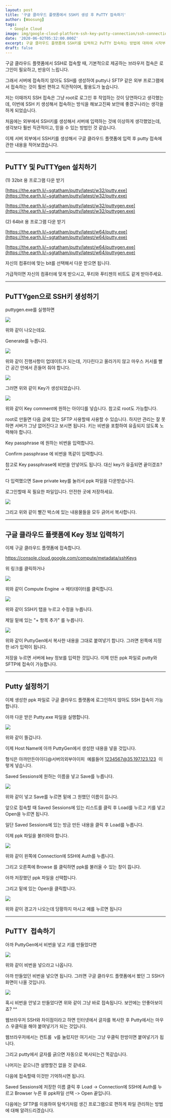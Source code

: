```yaml
---
layout: post
title: '구글 클라우드 플랫폼에서 SSH키 생성 후 PuTTY 접속하기'
author: [Woosung]
tags: 
  - Google Cloud
image: img/google-cloud-platform-ssh-key-putty-connection/ssh-connection-cover-resized-tiny.jpg
date: '2020-06-02T05:32:00.000Z'
excerpt: 구글 클라우드 플랫폼에 SSH키를 입력하고 PuTTY 접속하는 방법에 대하여 시작부터 끝까지 자세하게 설명해드립니다.
draft: false
---
```


구글 클라우드 플랫폼에서 SSH로 접속할 때, 기본적으로 제공하는 브라우저 접속은 로그인이 필요하고, 반응이 느립니다. 

그래서 서버에 접속하지 않아도 SSH를 생성하여 putty나 SFTP 같은 외부 프로그램에서 접속하는 것이 훨씬 편하고 직관적이며, 활용도가 높습니다.

저는 이때까지 SSH 접속은 그냥 root로 로그인 후 작업하는 것이 당연하다고 생각했는데, 이번에 SSH 키 생성해서 접속하는 방식을 해보고진짜 보안에 좋겠구나라는 생각을 하게 되었습니다.

처음에는 외부에서 SSH키를 생성해서 서버에 입력하는 것에 이상하게 생각했었는데, 생각보다 훨씬 직관적이고, 믿을 수 있는 방법인 것 같습니다.

이제 서버 외부에서 SSH키를 생성해서 구글 클라우드 플랫폼에 입력 후 putty 접속에 관한 내용을 적어보겠습니다.

---

## PuTTY 및 PuTTYgen 설치하기

(1) 32bit 용 프로그램 다운 받기

[https://the.earth.li/~sgtatham/putty/latest/w32/putty.exe](https://the.earth.li/~sgtatham/putty/latest/w32/putty.exe)

[https://the.earth.li/~sgtatham/putty/latest/w32/puttygen.exe](https://the.earth.li/~sgtatham/putty/latest/w32/puttygen.exe)

(2) 64bit 용 프로그램 다운 받기

[https://the.earth.li/~sgtatham/putty/latest/w64/putty.exe](https://the.earth.li/~sgtatham/putty/latest/w64/putty.exe)

[https://the.earth.li/~sgtatham/putty/latest/w64/puttygen.exe](https://the.earth.li/~sgtatham/putty/latest/w64/puttygen.exe)

자신의 컴퓨터에 맞는 bit를 선택해서 다운 받으면 됩니다.

가급적이면 자신의 컴퓨터에 맞게 받으시고, 푸티와 푸티젠의 비트도 같게 받아주세요.

---

## PuTTYgen으로 SSH키 생성하기

puttygen.exe를 실행하면

![](img/google-cloud-platform-ssh-key-putty-connection/01-puttygen-gen.png)

위와 같이 나오는데요.

Generate를 누릅니다.

![](img/google-cloud-platform-ssh-key-putty-connection/02-progress.png)

위와 같이 진행사항이 업데이트가 되는데, 기다린다고 올라가지 않고 마우스 커서를 빨간 공간 안에서 흔들어 줘야 합니다.

![](img/google-cloud-platform-ssh-key-putty-connection/03-gen_fin.png)

그러면 위와 같이 Key가 생성되었습니다.

![](img/google-cloud-platform-ssh-key-putty-connection/04-save_priv-key.png)

위와 같이 Key comment에 원하는 아이디를 넣습니다. 참고로 root도 가능합니다.

root로 만들면 다음 글에 있는 SFTP 사용할때 사용할 수 있습니다. 하지만 관리는 잘 못하면 서버가 그냥 없어진다고 보시면 됩니다. 키는 비번을 포함하여 유출되지 않도록 노력해야 합니다.

Key passphrase 에 원하는 비번을 입력합니다.

Confirm passphrase 에 비번을 똑같이 입력합니다.

참고로 Key passphrase에 비번을 안넣어도 됩니다. 대신 key가 유출되면 끝이겠죠? ^^

다 입력했으면 Save private key를 눌러서 ppk 파일을 다운받습니다.

로그인할때 꼭 필요한 파일입니다. 안전한 곳에 저장하세요.

![](img/google-cloud-platform-ssh-key-putty-connection/05-copykey.png)

그리고 위와 같이 빨간 박스에 있는 내용물들을 모두 긁어서 복사합니다.

---

## 구글 클라우드 플랫폼에 Key 정보 입력하기

이제 구글 클라우드 플랫폼에 접속합니다.

<a href="https://console.cloud.google.com/compute/metadata/sshKeys" target="_blank" rel="noopener noreferrer">https://console.cloud.google.com/compute/metadata/sshKeys</a>

위 링크를 클릭하거나

![](img/google-cloud-platform-ssh-key-putty-connection/06-go-to-metadata.png)

위와 같이 Compute Engine -> 메타데이터를 클릭합니다.

![](img/google-cloud-platform-ssh-key-putty-connection/07-go-ssh-modify.png)

위와 같이 SSH키 탭을 누르고 수정을 누릅니다.

제일 밑에 있는 "+ 항목 추가" 를 누릅니다.

![](img/google-cloud-platform-ssh-key-putty-connection/08-save-key.png)

위와 같이 PuttyGen에서 복사한 내용을 그대로 붙여넣기 합니다. 그러면 왼쪽에 지정한 id가 입력이 됩니다.

저장을 누르면 서버에 key 정보를 입력한 것입니다. 이제 만든 ppk 파일로 putty와 SFTP에 접속이 가능합니다.

---

## Putty 설정하기

이제 생성한 ppk 파일로 구글 클라우드 플랫폼에 로그인하지 않아도 SSH 접속이 가능합니다.

아까 다운 받은 Putty.exe 파일을 실행합니다.

![](img/google-cloud-platform-ssh-key-putty-connection/09-putty-start.png)

위와 같이 뜰겁니다.

이제 Host Name에 아까 PuttyGen에서 생성한 내용을 넣을 것입니다.

형식은 아까만든아이디@서버의외부아이피  예를들어 1234567@35.197.123.123  이렇게 넣습니다.

Saved Sessions에 원하는 이름을 넣고 Save를 누릅니다.

![](img/google-cloud-platform-ssh-key-putty-connection/10-input-data.png)

위와 같이 넣고 Save를 누르면 밑에 그 원했던 이름이 뜹니다.

앞으로 접속할 때 Saved Sessions에 있는 리스트를 클릭 후 Load를 누르고 키를 넣고 Open을 누르면 됩니다.

일단 Saved Sessions에 있는 방금 만든 내용을 클릭 후 Load를 누릅니다.

이제 ppk 파일을 불러와야 합니다.

![](img/google-cloud-platform-ssh-key-putty-connection/11-input-key.png)

위와 같이 왼쪽에 Connection에 SSH에 Auth를 누릅니다.

그리고 오른쪽에 Browse 를 클릭하면 ppk를 불러올 수 있는 창이 뜹니다.

아까 저장했던 ppk 파일을 선택합니다.

그리고 밑에 있는 Open을 클릭합니다.

![](img/google-cloud-platform-ssh-key-putty-connection/12-alert.png)

위와 같이 경고가 나오는데 당황하지 마시고 예를 누르면 됩니다

---

## PuTTY  접속하기

아까 PuttyGen에서 비번을 넣고 키를 만들었다면

![](img/google-cloud-platform-ssh-key-putty-connection/12-auth-with-passwd.png)

위와 같이 비번을 넣으라고 나옵니다.

아까 만들었던 비번을 넣으면 됩니다. 그러면 구글 클라우드 플랫폼에서 봤던 그 SSH가 화면이 나올 것입니다.

![](img/google-cloud-platform-ssh-key-putty-connection/12-auth-without-passwd.png)

혹시 비번을 안넣고 만들었다면 위와 같이 그냥 바로 접속됩니다. 보안에는 안좋아보이죠? ^^

웹브라우저 SSH와 차이점이라고 하면 인터넷에서 글자를 복사한 후 Putty에서는 마우스 우클릭을 해야 붙여넣기가 되는 것입니다.

웹브라우저에서는 컨트롤  v를 눌렀지만 여기서는 그냥 우클릭 한방이면 붙여넣기가 됩니다.

그리고 putty에서 글자를 긁으면 자동으로 복사되는건 똑같습니다.

나머지는 같으니깐 설명할건 없을 것 같네요.

다음에 접속할때 이것만 기억하시면 됩니다.

Saved Sessions에 저장한 이름 클릭 후 Load -> Connection에 SSH에 Auth를 누르고 Browser 누른 후 ppk파일 선택 -> Open 끝입니다.

다음에는 SFTP를 이용하여 탐색기처럼 생긴 프로그램으로 편하게 파일 관리하는 방법에 대해 알려드리겠습니다.
